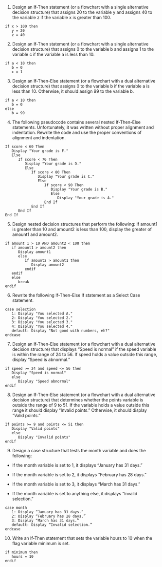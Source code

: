 1. Design an If-Then statement (or a flowchart with a single alternative decision structure) that assigns 20 to the variable y and assigns 40 to the variable z if the variable x is greater than 100.
```
if x > 100 then 
   y = 20
   z = 40
```  

2. Design an If-Then statement (or a flowchart with a single alternative decision structure) that assigns 0 to the variable b and assigns 1 to the variable c if the variable a is less than 10.
```
if a < 10 then
   b = 0
   c = 1
```  

3. Design an If-Then-Else statement (or a flowchart with a dual alternative decision structure) that assigns 0 to the variable b if the variable a is less than 10. Otherwise, it should assign 99 to the variable b.
```
if a < 10 then
   b = 0 
else
   b = 99
```

4. The following pseudocode contains several nested If-Then-Else statements. Unfortunately, it was written without proper alignment and indentation. Rewrite the code and use the proper conventions of alignment and indentation.
```
If score < 60 Then
   Display "Your grade is F."
   Else
      If score < 70 Then
         Display "Your grade is D."
         Else
            If score < 80 Then
               Display "Your grade is C."
               Else
                  If score < 90 Then
                     Display "Your grade is B."
                     Else
                        Display "Your grade is A."
                  End If
            End If
      End If
End If
```
5. Design nested decision structures that perform the following: If amount1 is greater than 10 and amount2 is less than 100, display the greater of amount1 and amount2.
```
if amount 1 > 10 AND amount2 < 100 then
   if amount1 > amount2 then
      Display amount1
      else
         if amount2 > amount1 then
            Display amount2
         endif
   endif
   else
      break
endif
```

6. Rewrite the following If-Then-Else If statement as a Select Case statement.
```
case selection
   1: Display "You selected A."
   2: Display "You selected 2."
   3: Display "You selected 3."
   4: Display "You selected 4."
   default: Display "Not good with numbers, eh?"
endcase
```
7. Design an If-Then-Else statement (or a flowchart with a dual alternative decision structure) that displays “Speed is normal” if the speed variable is within the range of 24 to 56. If speed holds a value outside this range, display “Speed is abnormal.”
```
if speed >= 24 and speed <= 56 then 
   Display "Speed is normal"
   else 
      Display "Speed abnormal"
endif
```
8. Design an If-Then-Else statement (or a flowchart with a dual alternative decision structure) that determines whether the points variable is outside the range of 9 to 51. If the variable holds a value outside this range it should display “Invalid points.” Otherwise, it should display “Valid points.”
```
If points >= 9 and points <= 51 then
   Display "Valid points"
   else 
      Display "Invalid points"
endif
```
9. Design a case structure that tests the month variable and does the following:

* If the month variable is set to 1, it displays “January has 31 days.”

* If the month variable is set to 2, it displays “February has 28 days.”

* If the month variable is set to 3, it displays “March has 31 days.”

* If the month variable is set to anything else, it displays “Invalid selection.”
```
case month
   1: Display “January has 31 days.”
   2: Display “February has 28 days.”
   3: Display “March has 31 days.”
   default: Display “Invalid selection.”
endcase
```
10. Write an If-Then statement that sets the variable hours to 10 when the flag variable minimum is set.

```
if minimum then
   hours = 10
endif
```
